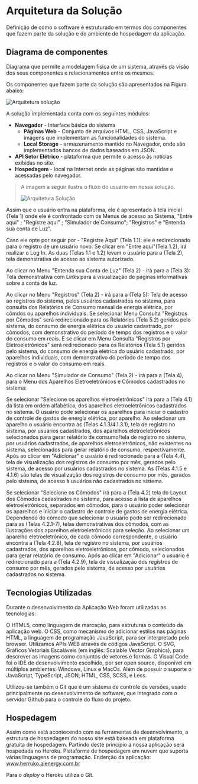 # Arquitetura da Solução

Definição de como o software é estruturado em termos dos componentes que fazem parte da solução e do ambiente de hospedagem da aplicação.

## Diagrama de componentes

Diagrama que permite a modelagem física de um sistema, através da visão dos seus componentes e relacionamentos entre os mesmos.

Os componentes que fazem parte da solução são apresentados na Figura abaixo:

![Arquitetura solução](https://user-images.githubusercontent.com/61883996/120396708-687dd400-c30d-11eb-9386-1932851a66f3.png)

A solução implementada conta com os seguintes módulos:
- **Navegador** - Interface básica do sistema  
  - **Páginas Web** - Conjunto de arquivos HTML, CSS, JavaScript e imagens que implementam as funcionalidades do sistema.
   - **Local Storage** - armazenamento mantido no Navegador, onde são implementados bancos de dados baseados em JSON.
 - **API Setor Elétrico** - plataforma que permite o acesso às notícias exibidas no site.
 - **Hospedagem** - local na Internet onde as páginas são mantidas e acessadas pelo navegador. 

>A imagem a seguir ilustra o fluxo do usuário em nossa solução. 
>
>![Arquitetura Solução](https://user-images.githubusercontent.com/61883996/118895147-f99b8680-b8db-11eb-8042-3e526b2fcb65.jpg)

Assim que o usuário entra na plataforma, ele é apresentado à tela inicial (Tela 1) onde ele é confrontado com os Menus de acesso ao Sistema, "Entre aqui" ; "Registre aqui" ; "Simulador de Consumo"; "Registros" e "Entenda sua conta de Luz".

Caso ele opte por seguir por - "Registre Aqui" (Tela 1.1): ele é redirecionado para o registro de um usuário novo. Se clicar em "Entre aqui"(Tela 1.2), irá realizar o Log In. As duas (Telas 1.1 e 1.2) levam o usuário para a (Tela 2), tela demonstrativa de acesso ao sistema autorizado.

Ao clicar no Menu "Entenda sua Conta de Luz" (Tela 2) - irá para a (Tela 3): Tela demonstrativa com Links para a visualização de páginas informativas sobre a conta de luz.

Ao clicar no Menu "Registros" (Tela 2) - irá para a (Tela 5): Tela de acesso ao registros do sistema, pelos usuários cadastrados no sistema, para consulta dos Relatórios de Consumo mensal de energia elétrica, por cômdos ou aparelhos individuais. Se selecionar Menu Consulta "Registros por Cômodos" será redirecionado para os Relatórios (Tela 5.2) geridos pelo sistema, do consumo de energia elétrica do usuário cadastrado, por cômodos, com demonstrativo do período de tempo dos registros e o valor do consumo em reais. E se clicar em Menu Consulta "Registros por Eletroeletrônicos" será redirecionado para os Relatórios (Tela 5.1) geridos pelo sistema, do consumo de energia elétrica do usuário cadastrado, por aparelhos individuais, com demonstrativo do período de tempo dos registros e o valor do consumo em reais.

Ao clicar no Menu "Simulador de Consumo" (Tela 2) - irá para a (Tela 4), para o Menu dos Aparelhos Eletroeletrônicos e Cômodos cadastrados no sistema:

Se selecionar "Selecione os aparelhos eletroeletrônicos" irá para a (Tela 4.1) da lista em ordem alfabética, dos aparelhos eletroeletrônicos cadastrados no sistema. O usuário pode selecionar os aparelhos para iniciar o cadastro de controle de gastos de energia elétrica, por aparelho. Ao selecionar um aparelho o usuário encontra as (Telas 4.1.3/4.1.3.1), tela de registro no sistema, por usuários cadastrados, dos aparelhos eletroeletrônicos selecionados para gerar relatório de consumo/tela de registro no sistema, por usuários cadastrados, de aparelhos eletroeletrônicos, não existentes no sistema, selecionados para gerar relatório de consumo, respectivamente.
Após ao clicar em "Adicionar" o usuário é redirecionado para a (Tela 4.4), tela de visualização dos registros de consumo por mês, gerados pelo sistema, de acesso por usuários cadastrados no sistema. As (Telas 4.1.5 e 4.1.6) são telas de visualização dos registros de consumo por mês, gerados pelo sistema, de acesso à usuários não cadastrados no sistema.

Se selecionar "Selecione os Cômodos" irá para a (Tela 4.2) tela do Layout dos Cômodos cadastrados no sistema, para acesso à lista de aparelhos eletroeletrônicos, separados em cômodos, para o usuário poder selecionar os aparelhos e iniciar o cadastro de controle de gastos de energia elétrica. Dependendo do cômodo que selecionar o usuário pode ser redirecionado para as (Telas 4.2.1-7), telas demonstrativas dos cômodos, com as ilustrações dos aparelhos eletroeletrônicos para seleção. Ao selecionar um aparelho eletroeletrônico, de cada cômodo correspondente, o usuário encontra a (Tela 4.2.8), tela de registro no sistema, por usuários cadastrados, dos aparelhos eletroeletrônicos, por cômodo, selecionados para gerar relatório de consumo.
Após ao clicar em "Adicionar" o usuário é redirecionado para a (Tela 4.2.9), tela de visualização dos registros de consumo por mês, gerados pelo sistema, de acesso por usuários cadastrados no sistema.

## Tecnologias Utilizadas

Durante o desenvolvimento da Aplicação Web foram utilizadas as tecnologias: 

O HTML5, como linguagem de marcação, para estruturas o conteúdo da aplicação web. O CSS, como mecanismo de adicionar estilos nas páginas HTML, a linguagem de programação JavaScript, para ser interpretado pelo browser. Utilizamos APIs WEB através de códigos JavaScript. O SVG, Gráficos Vetoriais Escaláveis (em inglês: Scalable Vector Graphics), para descrever as imagens como conjuntos de vetores e formas. O Visual Code foi o IDE de desenvolvimento escolhido, por ser open source, disponível em múltiplos ambientes: Windows, Linux e MacOs. Além de possuir o suporte o JavaScript, TypeScript, JSON, HTML, CSS, SCSS, e Less.

Utilizou-se também o Git que é um sistema de controle de versões, usado principalmente no desenvolvimento de software, que integrado com o servidor Github para o controle do fluxo do projeto. 



## Hospedagem

Assim como está acontecendo com as ferramentas de desenvolvimento, a estrutura de hospedagem do nosso site está baseada em plataforma gratuita de hospedagem.
Partindo deste princípio a nossa aplicação será hospedada no Heroku. Plataforma de hospedagem em nuvem que suporta várias linguagens de programação.
Enderção da aplicação:  www.herruko.aienergy.com.br

Para o _deploy_ o Heroku utiliza o Git.
